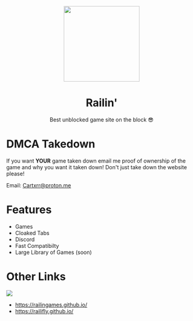 <p align="center">
<img style="height: 200px;" src="https://cartxrrcodes.github.io/files/railin.png">
</p>
<h1 align="center">Railin'</h1>
<p align="center">Best unblocked game site on the block 😎</p>

# DMCA Takedown 
 If you want **YOUR** game taken down email me proof of ownership of the game and why you want it taken down! Don't just take down the website please! 
 
 Email: [Cartxrr@proton.me](mailto:Cartxrr@proton.me) 
# Features
- Games
- Cloaked Tabs
- Discord
- Fast Compatibilty
- Large Library of Games (soon)

# Other Links
[![](https://invidget.switchblade.xyz/7gacGPFbMk?theme=dark)](https://discord.gg/7gacGPFbMk)
- https://railingames.github.io/
- https://railifly.github.io/